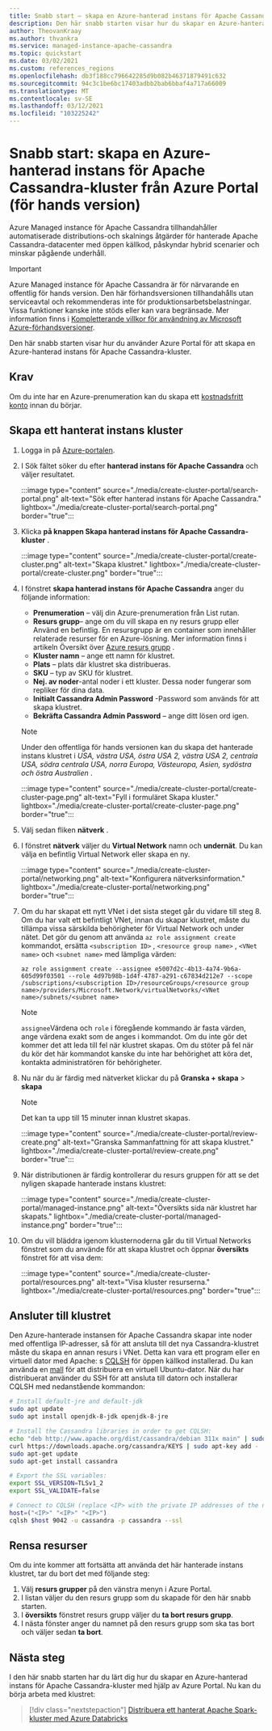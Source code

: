 ```yaml
---
title: Snabb start – skapa en Azure-hanterad instans för Apache Cassandra-kluster från Azure Portal
description: Den här snabb starten visar hur du skapar en Azure-hanterad instans för Apache Cassandra-kluster med hjälp av Azure Portal.
author: TheovanKraay
ms.author: thvankra
ms.service: managed-instance-apache-cassandra
ms.topic: quickstart
ms.date: 03/02/2021
ms.custom: references_regions
ms.openlocfilehash: db3f188cc796642285d9b082b46371879491c632
ms.sourcegitcommit: 94c3c1be6bc17403adbb2bab6bbaf4a717a66009
ms.translationtype: MT
ms.contentlocale: sv-SE
ms.lasthandoff: 03/12/2021
ms.locfileid: "103225242"
---
```

# <a name="quickstart-create-an-azure-managed-instance-for-apache-cassandra-cluster-from-the-azure-portal-preview"></a>Snabb start: skapa en Azure-hanterad instans för Apache Cassandra-kluster från Azure Portal (för hands version)
 
Azure Managed instance för Apache Cassandra tillhandahåller automatiserade distributions-och skalnings åtgärder för hanterade Apache Cassandra-datacenter med öppen källkod, påskyndar hybrid scenarier och minskar pågående underhåll.

> [!IMPORTANT]
> Azure Managed instance för Apache Cassandra är för närvarande en offentlig för hands version.
> Den här förhandsversionen tillhandahålls utan serviceavtal och rekommenderas inte för produktionsarbetsbelastningar. Vissa funktioner kanske inte stöds eller kan vara begränsade.
> Mer information finns i [Kompletterande villkor för användning av Microsoft Azure-förhandsversioner](https://azure.microsoft.com/support/legal/preview-supplemental-terms/).

Den här snabb starten visar hur du använder Azure Portal för att skapa en Azure-hanterad instans för Apache Cassandra-kluster.

## <a name="prerequisites"></a>Krav

Om du inte har en Azure-prenumeration kan du skapa ett [kostnadsfritt konto](https://azure.microsoft.com/free/?WT.mc_id=A261C142F) innan du börjar.

## <a name="create-a-managed-instance-cluster"></a><a id="create-account"></a>Skapa ett hanterat instans kluster

1. Logga in på [Azure-portalen](https://portal.azure.com/).

1. I Sök fältet söker du efter **hanterad instans för Apache Cassandra** och väljer resultatet.

   :::image type="content" source="./media/create-cluster-portal/search-portal.png" alt-text="Sök efter hanterad instans för Apache Cassandra." lightbox="./media/create-cluster-portal/search-portal.png" border="true":::

1. Klicka **på knappen Skapa hanterad instans för Apache Cassandra-kluster** .

   :::image type="content" source="./media/create-cluster-portal/create-cluster.png" alt-text="Skapa klustret." lightbox="./media/create-cluster-portal/create-cluster.png" border="true":::

1. I fönstret **skapa hanterad instans för Apache Cassandra** anger du följande information:

   * **Prenumeration** – välj din Azure-prenumeration från List rutan.
   * **Resurs grupp**– ange om du vill skapa en ny resurs grupp eller Använd en befintlig. En resursgrupp är en container som innehåller relaterade resurser för en Azure-lösning. Mer information finns i artikeln Översikt över [Azure resurs grupp](../azure-resource-manager/management/overview.md) .
   * **Kluster namn** – ange ett namn för klustret.
   * **Plats** – plats där klustret ska distribueras.
   * **SKU** – typ av SKU för klustret.
   * **Nej. av noder**-antal noder i ett kluster. Dessa noder fungerar som repliker för dina data.
   * **Initialt Cassandra Admin Password** -Password som används för att skapa klustret.
   * **Bekräfta Cassandra Admin Password** – ange ditt lösen ord igen.

    > [!NOTE]
    > Under den offentliga för hands versionen kan du skapa det hanterade instans klustret i *USA, västra USA, östra USA 2, västra USA 2, centrala USA, södra centrala USA, norra Europa, Västeuropa, Asien, sydöstra och östra Australien* .

   :::image type="content" source="./media/create-cluster-portal/create-cluster-page.png" alt-text="Fyll i formuläret Skapa kluster." lightbox="./media/create-cluster-portal/create-cluster-page.png" border="true":::

1. Välj sedan fliken **nätverk** .

1. I fönstret **nätverk** väljer du **Virtual Network** namn och **undernät**. Du kan välja en befintlig Virtual Network eller skapa en ny.

   :::image type="content" source="./media/create-cluster-portal/networking.png" alt-text="Konfigurera nätverksinformation." lightbox="./media/create-cluster-portal/networking.png" border="true":::

1. Om du har skapat ett nytt VNet i det sista steget går du vidare till steg 8. Om du har valt ett befintligt VNet, innan du skapar klustret, måste du tillämpa vissa särskilda behörigheter för Virtual Network och under nätet. Det gör du genom att använda `az role assignment create` kommandot, ersätta `<subscription ID>` , `<resource group name>` , `<VNet name>` och `<subnet name>` med lämpliga värden:

   ```azurecli-interactive
   az role assignment create --assignee e5007d2c-4b13-4a74-9b6a-605d99f03501 --role 4d97b98b-1d4f-4787-a291-c67834d212e7 --scope /subscriptions/<subscription ID>/resourceGroups/<resource group name>/providers/Microsoft.Network/virtualNetworks/<VNet name>/subnets/<subnet name>
   ```

   > [!NOTE]
   > `assignee`Värdena och `role` i föregående kommando är fasta värden, ange värdena exakt som de anges i kommandot. Om du inte gör det kommer det att leda till fel när klustret skapas. Om du stöter på fel när du kör det här kommandot kanske du inte har behörighet att köra det, kontakta administratören för behörigheter.

1. Nu när du är färdig med nätverket klickar du på **Granska + skapa**  >  **skapa**

    > [!NOTE]
    > Det kan ta upp till 15 minuter innan klustret skapas.

   :::image type="content" source="./media/create-cluster-portal/review-create.png" alt-text="Granska Sammanfattning för att skapa klustret." lightbox="./media/create-cluster-portal/review-create.png" border="true":::


1. När distributionen är färdig kontrollerar du resurs gruppen för att se det nyligen skapade hanterade instans klustret:

   :::image type="content" source="./media/create-cluster-portal/managed-instance.png" alt-text="Översikts sida när klustret har skapats." lightbox="./media/create-cluster-portal/managed-instance.png" border="true":::

1. Om du vill bläddra igenom klusternoderna går du till Virtual Networks fönstret som du använde för att skapa klustret och öppnar **översikts** fönstret för att visa dem:

   :::image type="content" source="./media/create-cluster-portal/resources.png" alt-text="Visa kluster resurserna." lightbox="./media/create-cluster-portal/resources.png" border="true":::



## <a name="connecting-to-your-cluster"></a>Ansluter till klustret

Den Azure-hanterade instansen för Apache Cassandra skapar inte noder med offentliga IP-adresser, så för att ansluta till det nya Cassandra-klustret måste du skapa en annan resurs i VNet. Detta kan vara ett program eller en virtuell dator med Apache: s [CQLSH](https://cassandra.apache.org/doc/latest/tools/cqlsh.html) för öppen källkod installerad. Du kan använda en [mall](https://azure.microsoft.com/resources/templates/101-vm-simple-linux/) för att distribuera en virtuell Ubuntu-dator. När du har distribuerat använder du SSH för att ansluta till datorn och installerar CQLSH med nedanstående kommandon:

```bash
# Install default-jre and default-jdk
sudo apt update
sudo apt install openjdk-8-jdk openjdk-8-jre

# Install the Cassandra libraries in order to get CQLSH:
echo "deb http://www.apache.org/dist/cassandra/debian 311x main" | sudo tee -a /etc/apt/sources.list.d/cassandra.sources.list
curl https://downloads.apache.org/cassandra/KEYS | sudo apt-key add -
sudo apt-get update
sudo apt-get install cassandra

# Export the SSL variables:
export SSL_VERSION=TLSv1_2
export SSL_VALIDATE=false

# Connect to CQLSH (replace <IP> with the private IP addresses of the nodes in your Datacenter):
host=("<IP>" "<IP>" "<IP>")
cqlsh $host 9042 -u cassandra -p cassandra --ssl
```

## <a name="clean-up-resources"></a>Rensa resurser

Om du inte kommer att fortsätta att använda det här hanterade instans klustret, tar du bort det med följande steg:

1. Välj **resurs grupper** på den vänstra menyn i Azure Portal.
1. I listan väljer du den resurs grupp som du skapade för den här snabb starten.
1. I **översikts** fönstret resurs grupp väljer du **ta bort resurs grupp**.
1. I nästa fönster anger du namnet på den resurs grupp som ska tas bort och väljer sedan **ta bort**.

## <a name="next-steps"></a>Nästa steg

I den här snabb starten har du lärt dig hur du skapar en Azure-hanterad instans för Apache Cassandra-kluster med hjälp av Azure Portal. Nu kan du börja arbeta med klustret:

> [!div class="nextstepaction"]
> [Distribuera ett hanterat Apache Spark-kluster med Azure Databricks](deploy-cluster-databricks.md)
